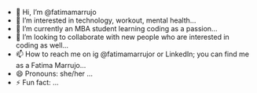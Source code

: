- 👋 Hi, I’m @fatimamarrujo
- 👀 I’m interested in technology, workout, mental health...
- 🌱 I’m currently an MBA student learning coding as a passion...
- 💞️ I’m looking to collaborate with new people who are interested in coding as well...
- 📫 How to reach me on ig @fatimamarrujor or LinkedIn; you can find me as a Fatima Marrujo...
- 😄 Pronouns: she/her ...
- ⚡ Fun fact: ...

<!---
fatimamarrujo/fatimamarrujo is a ✨ special ✨ repository because its `README.md` (this file) appears on your GitHub profile.
You can click the Preview link to take a look at your changes.
--->
